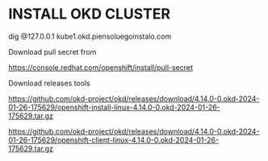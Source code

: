 # INSTALL OKD CLUSTER

dig @127.0.0.1 kube1.okd.piensoluegoinstalo.com


Download pull secret from

https://console.redhat.com/openshift/install/pull-secret

Download releases tools

https://github.com/okd-project/okd/releases/download/4.14.0-0.okd-2024-01-26-175629/openshift-install-linux-4.14.0-0.okd-2024-01-26-175629.tar.gz

https://github.com/okd-project/okd/releases/download/4.14.0-0.okd-2024-01-26-175629/openshift-client-linux-4.14.0-0.okd-2024-01-26-175629.tar.gz
